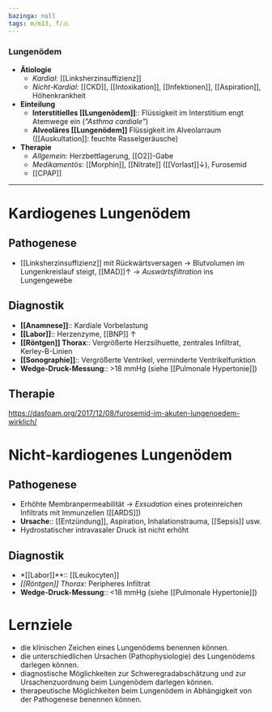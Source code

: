 ```yaml
---
bazinga: null
tags: m/m13, f/🫁
---
```

### Lungenödem
- **Ätiologie**
	- *Kardial:* [[Linksherzinsuffizienz]]
	- *Nicht-Kardial:* [[CKD]], [[Intoxikation]], [[Infektionen]], [[Aspiration]], Höhenkrankheit
- **Einteilung**
	- **Interstitielles [[Lungenödem]]**:: Flüssigkeit im Interstitium engt Atemwege ein (*"Asthma cardiale"*)
	- **Alveoläres [[Lungenödem]]** Flüssigkeit im Alveolarraum ([[Auskultation]]: feuchte Rasselgeräusche)
- **Therapie**
	- *Allgemein:* Herzbettlagerung, [[O2]]-Gabe
	- *Medikamentös:* [[Morphin]], [[Nitrate]] ([[Vorlast]]↓), Furosemid
	- [[CPAP]]





---


# Kardiogenes Lungenödem
## Pathogenese
- [[Linksherzinsuffizienz]] mit Rückwärtsversagen → Blutvolumen im Lungenkreislauf steigt, [[MAD]]↑ → *Auswärtsfiltration* ins Lungengewebe

## Diagnostik
- **[[Anamnese]]**:: Kardiale Vorbelastung
- **[[Labor]]**:: Herzenzyme, [[BNP]] ↑ 
- **[[Röntgen]] Thorax**:: Vergrößerte Herzsilhuette, zentrales Infiltrat, Kerley-B-Linien
- **[[Sonographie]]**:: Vergrößerte Ventrikel, verminderte Ventrikelfunktion
- **Wedge-Druck-Messung**:: >18 mmHg (siehe [[Pulmonale Hypertonie]])

## Therapie
https://dasfoam.org/2017/12/08/furosemid-im-akuten-lungenoedem-wirklich/

# Nicht-kardiogenes Lungenödem
## Pathogenese
- Erhöhte Membranpermeabilität → *Exsudation* eines proteinreichen Infiltrats mit Immunzellen ([[ARDS]])
- **Ursache**:: [[Entzündung]], Aspiration, Inhalationstrauma, [[Sepsis]] usw.
- Hydrostatischer intravasaler Druck ist nicht erhöht
## Diagnostik
- *[[Labor]]**:: [[Leukocyten]]
- *[[Röntgen]] Thorax:* Peripheres Infiltrat
- **Wedge-Druck-Messung**:: <18 mmHg (siehe [[Pulmonale Hypertonie]])

# Lernziele
- die klinischen Zeichen eines Lungenödems benennen können.
- die unterschiedlichen Ursachen (Pathophysiologie) des Lungenödems darlegen können.
- diagnostische Möglichkeiten zur Schweregradabschätzung und zur Ursachenzuordnung beim Lungenödem darlegen können.
- therapeutische Möglichkeiten beim Lungenödem in Abhängigkeit von der Pathogenese benennen können.

